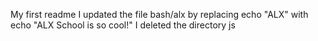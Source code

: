My first readme
I updated the file bash/alx by replacing echo "ALX" with echo "ALX School is so cool!"
I deleted the directory js
